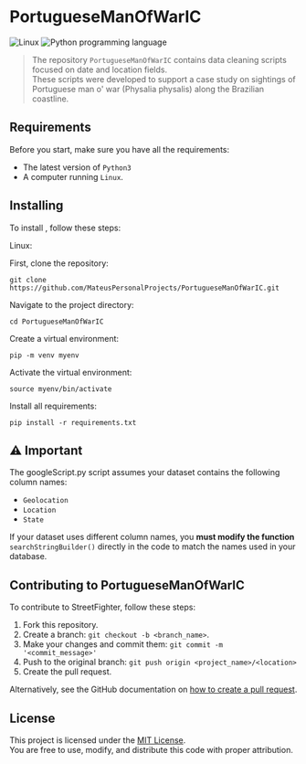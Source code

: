 # PortugueseManOfWarIC

![Linux](https://img.shields.io/badge/Linux-E34F26?style=for-the-badge&logo=linux&logoColor=black)
![Python programming language](https://img.shields.io/badge/python-3670A0?style=for-the-badge&logo=python&logoColor=ffdd54)

<!-- <div align="center"> -->
<!-- <img src="repoImage.png" alt="streetFighter Project image"> -->
<!-- </div> -->

>The repository `PortugueseManOfWarIC` contains data cleaning scripts focused on date and location fields.  
These scripts were developed to support a case study on sightings of Portuguese man o' war (Physalia physalis) along the Brazilian coastline.

## Requirements

Before you start,  make sure you have all the requirements:

- The latest version of `Python3`
- A computer running `Linux`.

## Installing <PortugueseManOfWarIC>

To install <PortugueseManOfWarIC>, follow these steps:

Linux:

First, clone the repository:

```
git clone https://github.com/MateusPersonalProjects/PortugueseManOfWarIC.git
```

Navigate to the project directory:
```
cd PortugueseManOfWarIC
```

Create a virtual environment:
```
pip -m venv myenv
```

Activate the virtual environment:
``` 
source myenv/bin/activate
```

Install all requirements:
```
pip install -r requirements.txt
```

## ⚠️ Important

The googleScript.py script assumes your dataset contains the following column names:

- `Geolocation`
- `Location`
- `State`

If your dataset uses different column names, you **must modify the function** `searchStringBuilder()` directly in the code to match the names used in your database.


## Contributing to PortugueseManOfWarIC

To contribute to StreetFighter, follow these steps:

1. Fork this repository.
2. Create a branch: `git checkout -b <branch_name>`.
3. Make your changes and commit them: `git commit -m '<commit_message>'`
4. Push to the original branch: `git push origin <project_name>/<location>`
5. Create the pull request.

Alternatively, see the GitHub documentation on [how to create a pull request](https://help.github.com/en/github/collaborating-with-issues-and-pull-requests/creating-a-pull-request).

## License

This project is licensed under the [MIT License](LICENSE).  
You are free to use, modify, and distribute this code with proper attribution.
